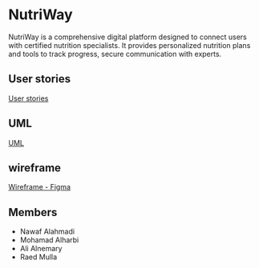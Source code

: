 # NutriWay

NutriWay is a comprehensive digital platform designed to connect users with certified nutrition specialists. It provides personalized nutrition plans and tools to track progress, secure communication with experts.

## User stories 
[User stories](./UserStories_NutriWay.pdf)

## UML
[UML](./UML_final_light.png)

## wireframe
[Wireframe - Figma ](https://www.figma.com/design/4tktliex9K0HV6rTNrYcGo/NutriHeaven?node-id=0-1&t=6FYmH8EH3M3r56n2-1)

## Members

- Nawaf Alahmadi  
- Mohamad Alharbi  
- Ali Alnemary  
- Raed Mulla